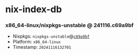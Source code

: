 # nix-index-db
### x86_64-linux/nixpkgs-unstable @ 241116.c69a9bf
- Nixpkgs: `nixpkgs-unstable`@[`c69a9bf`](https://github.com/NixOS/nixpkgs/commit/c69a9bffbecde46b4b939465422ddc59493d3e4d)
- Platform: `x86_64-linux`
- Timestamp: `20241116132701`
